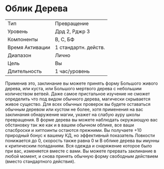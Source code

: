 
# Облик Дерева

|                 |                      |
| --------------- | -------------------- |
| Тип             | Превращение          |
| Уровень         | Дрд 2, Рджр 3        |
| Компоненты      | В, С, БФ             |
| Время Активации | 1 стандартн. действ. |
| Диапазон        | Лично                |
| Цель            | Вы                   |
| Длительность    | 1 час/уровень        |

Применив это, заклинание вы можете  принять форму Большого живого дерева, или куста, или Большого мертвого  дерева с небольшим количеством ветвей. Даже самое пристальное изучение  не сможет определить что под видом  обычного дерева, магически скрывается живое существо. Для всех обычных  проверок вы будете оставаться обычным деревом или кустом не более, хотя  применения на вас заклинания обнаружение магии, укажет на слабую ауру  школы превращения. В форме дерева  вы можете наблюдать окружающую вас  обстановку так же как и в вашем обычном облике, все ваши спасброски и хитпоинты остаются прежними. Вы получаете +10 природный бонус к вашему  КД, но эффективный показатель Ловкости понижается до 0, скорость также  равна 0 м В облике дерева вы имунны  к критическим попаданиям. Вся одежда  и снаряжение которое было при вас, изменяется вместе с вами.  Вы можете прервать заклинание в  любой момент, и снова принять обычную форму свободным действием (вместо стандартного действия).